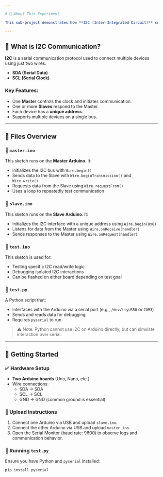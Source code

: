 ```yaml
---

# 🧠 About This Experiment

This sub-project demonstrates how **I2C (Inter-Integrated Circuit)** communication works between two Arduino boards: one acting as the **Master** and the other as the **Slave**. It includes test scripts to verify the communication flow and a Python script to facilitate serial or hardware-based communication from a PC or Raspberry Pi.

---
```


## 🔌 What is I2C Communication?

**I2C** is a serial communication protocol used to connect multiple devices using just two wires:
- **SDA (Serial Data)**
- **SCL (Serial Clock)**

### Key Features:
- One **Master** controls the clock and initiates communication.
- One or more **Slaves** respond to the Master.
- Each device has a **unique address**.
- Supports multiple devices on a single bus.

---

## 📁 Files Overview

### 🔹 `master.ino`
This sketch runs on the **Master Arduino**. It:
- Initializes the I2C bus with `Wire.begin()`
- Sends data to the Slave with `Wire.beginTransmission()` and `Wire.write()`
- Requests data from the Slave using `Wire.requestFrom()`
- Uses a loop to repeatedly test communication

### 🔹 `slave.ino`
This sketch runs on the **Slave Arduino**. It:
- Initializes the I2C interface with a unique address using `Wire.begin(0x8)`
- Listens for data from the Master using `Wire.onReceive(handler)`
- Sends responses to the Master using `Wire.onRequest(handler)`

### 🔹 `test.ino`
This sketch is used for:
- Testing specific I2C read/write logic
- Debugging isolated I2C interactions
- Can be flashed on either board depending on test goal

### 🔹 `test.py`
A Python script that:
- Interfaces with the Arduino via a serial port (e.g., `/dev/ttyUSB0` or `COM3`)
- Sends and reads data for debugging
- Requires `pyserial` to run

> ⚠️ Note: Python cannot use I2C on Arduino directly, but can simulate interaction over serial.

---

## 🚀 Getting Started

### ✅ Hardware Setup

- **Two Arduino boards** (Uno, Nano, etc.)
- Wire connections:
  - SDA → SDA
  - SCL → SCL
  - GND → GND (common ground is essential)

### 🧪 Upload Instructions

1. Connect one Arduino via USB and upload `slave.ino`.
2. Connect the other Arduino via USB and upload `master.ino`.
3. Open the Serial Monitor (baud rate: 9600) to observe logs and communication behavior.

### 🐍 Running `test.py`

Ensure you have Python and `pyserial` installed:

```bash
pip install pyserial
